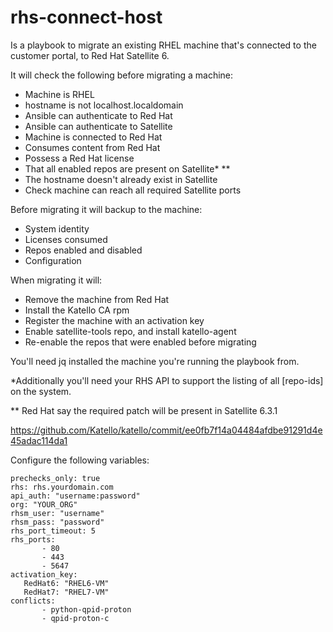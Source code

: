 # rhs-connect-host

Is a playbook to migrate an existing RHEL machine that's connected to the customer portal, to Red Hat Satellite 6.

It will check the following before migrating a machine:
  - Machine is RHEL
  - hostname is not localhost.localdomain
  - Ansible can authenticate to Red Hat
  - Ansible can authenticate to Satellite
  - Machine is connected to Red Hat
  - Consumes content from Red Hat
  - Possess a Red Hat license
  - That all enabled repos are present on Satellite* **
  - The hostname doesn't already exist in Satellite
  - Check machine can reach all required Satellite ports

Before migrating it will backup to the machine:
  - System identity
  - Licenses consumed
  - Repos enabled and disabled
  - Configuration

When migrating it will:
  - Remove the machine from Red Hat
  - Install the Katello CA rpm
  - Register the machine with an activation key
  - Enable satellite-tools repo, and install katello-agent
  - Re-enable the repos that were enabled before migrating

You'll need jq installed the machine you're running the playbook from.

*Additionally you'll need your RHS API to support the listing of all [repo-ids] on the system.

** Red Hat say the required patch will be present in Satellite 6.3.1

https://github.com/Katello/katello/commit/ee0fb7f14a04484afdbe91291d4e45adac114da1

Configure the following variables:
```
prechecks_only: true
rhs: rhs.yourdomain.com
api_auth: "username:password"
org: "YOUR_ORG"
rhsm_user: "username"
rhsm_pass: "password"
rhs_port_timeout: 5
rhs_ports:
       - 80
       - 443
       - 5647
activation_key:
   RedHat6: "RHEL6-VM"
   RedHat7: "RHEL7-VM"
conflicts:
       - python-qpid-proton
       - qpid-proton-c
```
